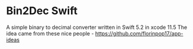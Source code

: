 # Bin2Dec Swift

A simple binary to decimal converter written in Swift 5.2 in xcode 11.5
The idea came from these nice people - https://github.com/florinpop17/app-ideas


